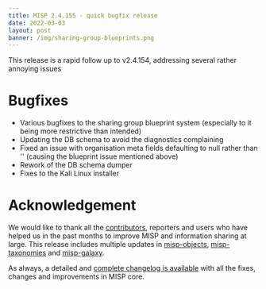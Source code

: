 ```yaml
---
title: MISP 2.4.155 - quick bugfix release 
date: 2022-03-03
layout: post
banner: /img/sharing-group-blueprints.png
---
```


This release is a rapid follow up to v2.4.154, addressing several rather annoying issues

# Bugfixes 

- Various bugfixes to the sharing group blueprint system (especially to it being more restrictive than intended)
- Updating the DB schema to avoid the diagnostics complaining
- Fixed an issue with organisation meta fields defaulting to null rather than '' (causing the blueprint issue mentioned above)
- Rework of the DB schema dumper
- Fixes to the Kali Linux installer

# Acknowledgement

We would like to thank all the [contributors](https://www.misp-project.org/contributors), reporters and users who have helped us in the past months to improve MISP and information sharing at large. This release includes multiple updates in [misp-objects](https://www.misp-project.org/objects.html), [misp-taxonomies](https://www.misp-project.org/taxonomies.html) and [misp-galaxy](https://www.misp-project.org/galaxy.html).

As always, a detailed and [complete changelog is available](https://www.misp-project.org/Changelog.txt) with all the fixes, changes and improvements in MISP core.
